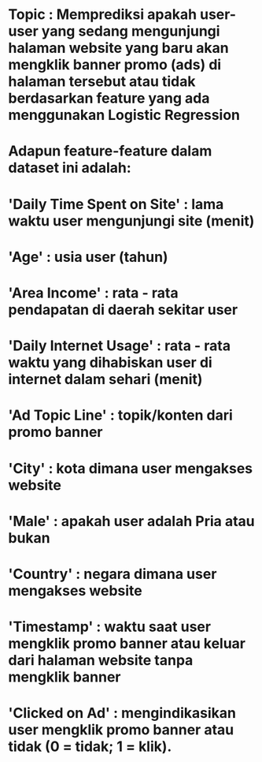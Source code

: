 # Topic : Memprediksi apakah user-user yang sedang mengunjungi halaman website yang baru akan mengklik banner promo (ads) di halaman tersebut atau tidak berdasarkan feature yang ada menggunakan Logistic Regression
# Adapun feature-feature dalam dataset ini adalah:
#	'Daily Time Spent on Site' : lama waktu user mengunjungi site (menit)
#	'Age' : usia user (tahun)
#	'Area Income' : rata - rata pendapatan di daerah sekitar user
#	'Daily Internet Usage' : rata - rata waktu yang dihabiskan user di internet dalam sehari (menit)
#	'Ad Topic Line' : topik/konten dari promo banner
#	'City' : kota dimana user mengakses website
#	'Male' : apakah user adalah Pria atau bukan
#	'Country' : negara dimana user mengakses website
#	'Timestamp' : waktu saat user mengklik promo banner atau keluar dari halaman website tanpa mengklik banner
#	'Clicked on Ad' : mengindikasikan user mengklik promo banner atau tidak (0 = tidak; 1 = klik).
